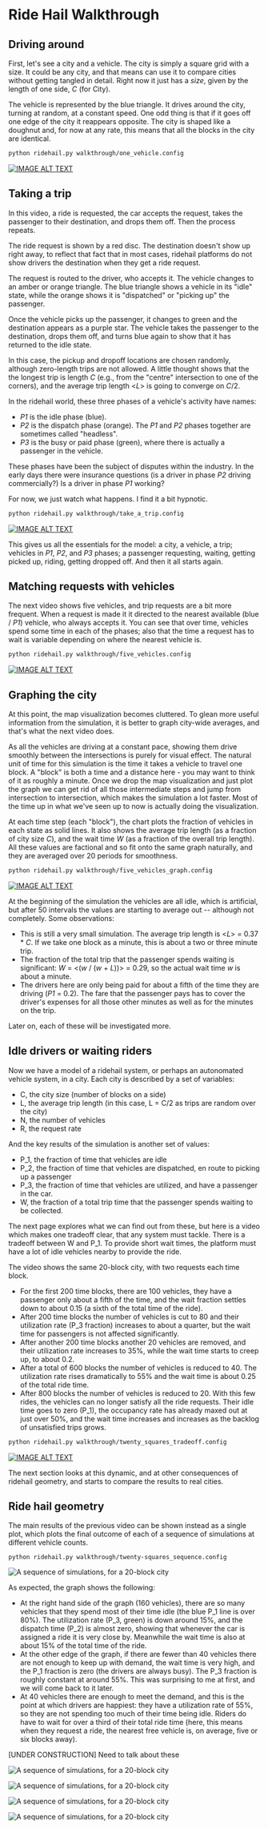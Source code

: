 # Ride Hail Walkthrough

## Driving around

First, let's see a city and a vehicle. The city is simply a square grid with a size. It could be any city, and that means can use it to compare cities without getting tangled in detail. Right now it just has a *size*, given by the length of one side, _C_ (for City).

The vehicle is represented by the blue triangle. It drives around the city, turning at random, at a constant speed. One odd thing is that if it goes off one edge of the city it reappears opposite. The city is shaped like a doughnut and, for now at any rate, this means that all the blocks in the city are identical.

```bash
python ridehail.py walkthrough/one_vehicle.config
```

[![IMAGE ALT TEXT](http://img.youtube.com/vi/3fOJkNjOK2M/0.jpg)](http://www.youtube.com/watch?v=3fOJkNjOK2M "One vehicle animation")

## Taking a trip

In this video, a ride is requested, the car accepts the request, takes the passenger to their destination, and drops them off. Then the process repeats.

The ride request is shown by a red disc. The destination doesn't show up right away, to reflect that fact that in most cases, ridehail platforms do not show drivers the destination when they get a ride request.

The request is routed to the driver, who accepts it. The vehicle changes to an amber or orange triangle. The blue triangle shows a vehicle in its "idle" state, while the orange shows it is "dispatched" or "picking up" the passenger.

Once the vehicle picks up the passenger, it changes to green and the destination appears as a purple star. The vehicle takes the passenger to the destination, drops them off, and turns blue again to show that it has returned to the idle state.

In this case, the pickup and dropoff locations are chosen randomly, although zero-length trips are not allowed. A little thought shows that the the longest trip is length _C_ (e.g., from the "centre" intersection to one of the corners), and the average trip length <_L_> is going to converge on _C_/2.

In the ridehail world, these three phases of a vehicle's activity have names:

- _P1_ is the idle phase (blue).
- _P2_ is the dispatch phase (orange). The _P1_ and _P2_ phases together are sometimes called "headless".
- _P3_ is the busy or paid phase (green), where there is actually a passenger in the vehicle.

 These phases have been the subject of disputes within the industry. In the early days there were insurance questions (is a driver in phase _P2_ driving commercially?) Is a driver in phase _P1_ working?

 For now, we just watch what happens. I find it a bit hypnotic.

```bash
python ridehail.py walkthrough/take_a_trip.config
```

[![IMAGE ALT TEXT](http://img.youtube.com/vi/QtOE7FKcNoM/0.jpg)](https://youtu.be/watch?v=QtOE7FKcNoM "Taking a trip")

This gives us all the essentials for the model: a city, a vehicle, a trip; vehicles in _P1_, _P2_, and _P3_ phases; a passenger requesting, waiting, getting picked up, riding, getting dropped off. And then it all starts again.

## Matching requests with vehicles

The next video shows five vehicles, and trip requests are a bit more frequent. When a request is made it it directed to the nearest available (blue / _P1_) vehicle, who always accepts it. You can see that over time, vehicles spend some time in each of the phases; also that the time a request has to wait is variable depending on where the nearest vehicle is.

```bash
python ridehail.py walkthrough/five_vehicles.config
```

[![IMAGE ALT TEXT](http://img.youtube.com/vi/7KJ0XWdDZRo/0.jpg)](https://youtu.be/watch?v=7KJ0XWdDZRo "Matching requests: five vehicles")

## Graphing the city

At this point, the map visualization becomes cluttered. To glean more useful information from the simulation, it is better to graph city-wide averages, and that's what the next video does.

As all the vehicles are driving at a constant pace, showing them drive smoothly between the intersections is purely for visual effect. The natural unit of time for this simulation is the time it takes a vehicle to travel one block. A "block" is both a time and a distance here - you may want to think of it as roughly a minute. Once we drop the map visualization and just plot the graph we can get rid of all those intermediate steps and jump from intersection to intersection, which makes the simulation a lot faster. Most of the time up in what we've seen up to now is actually doing the visualization.

At each time step (each "block"), the chart plots the fraction of vehicles in each state as solid lines. It also shows the average trip length (as a fraction of city size _C_), and the wait time _W_ (as a fraction of the overall trip length). All these values are factional and so fit onto the same graph naturally, and they are averaged over 20 periods for smoothness.

```bash
python ridehail.py walkthrough/five_vehicles_graph.config
```

[![IMAGE ALT TEXT](http://img.youtube.com/vi/6cTbIy3Ayxo/0.jpg)](https://youtu.be/watch?v=6cTbIy3Ayxo "Graphing the city")

At the beginning of the simulation the vehicles are all idle, which is artificial, but after 50 intervals the values are starting to average out -- although not completely. Some observations:

- This is still a very small simulation. The average trip length is <_L_> = 0.37 * _C_. If we take one block as a minute, this is about a two or three minute trip.
- The fraction of the total trip that the passenger spends waiting is significant: _W_ = <(_w_ / (_w_ + _L_))> = 0.29, so the actual wait time _w_ is about a minute.
- The drivers here are only being paid for about a fifth of the time they are driving (_P1_ = 0.2). The fare that the passenger pays has to cover the driver's expenses for all those other minutes as well as for the minutes on the trip.

Later on, each of these will be investigated more.

## Idle drivers or waiting riders

Now we have a model of a ridehail system, or perhaps an autonomated vehicle system, in a city. Each city is described by a set of variables:

- C, the city size (number of blocks on a side)
- L, the average trip length (in this case, L = C/2 as trips are random over the city)
- N, the number of vehicles
- R, the request rate

And the key results of the simulation is another set of values:

- P_1, the fraction of time that vehicles are idle
- P_2, the fraction of time that vehicles are dispatched, en route to picking up a passenger
- P_3, the fraction of time that vehicles are utilized, and have a passenger in the car.
- W, the fraction of a total trip time that the passenger spends waiting to be collected.

The next page explores what we can find out from these, but here is a video which makes one tradeoff clear, that any system must tackle. There is a tradeoff between W and P_1. To provide short wait times, the platform must have a lot of idle vehicles nearby to provide the ride.

The video shows the same 20-block city, with two requests each time block. 

- For the first 200 time blocks, there are 100 vehicles, they have a passenger only about a fifth of the time, and the wait fraction settles down to about 0.15 (a sixth of the total time of the ride).
- After 200 time blocks the number of vehicles is cut to 80 and their utilization rate (P_3 fraction) increases to about a quarter, but the wait time for passengers is not affected significantly. 
- After another 200 time blocks another 20 vehicles are removed, and their utilization rate increases to 35%, while the wait time starts to creep up, to about 0.2.
- After a total of 600 blocks the number of vehicles is reduced to 40. The utilization rate rises dramatically to 55% and the wait time is about 0.25 of the total ride time.
- After 800 blocks the number of vehicles is reduced to 20. With this few rides, the vehicles can no longer satisfy all the ride requests. Their idle time goes to zero (P_1), the occupancy rate has already maxed out at just over 50%, and the wait time increases and increases as the backlog of unsatisfied trips grows.

```bash
python ridehail.py walkthrough/twenty_squares_tradeoff.config
```

[![IMAGE ALT TEXT](http://img.youtube.com/vi/wxab7pK4TNI/0.jpg)](https://youtu.be/watch?v=wxab7pK4TNI "Tradeoff between idle drivers and waiting riders")

The next section looks at this dynamic, and at other consequences of ridehail geometry, and starts to compare the results to real cities.

## Ride hail geometry

The main results of the previous video can be shown instead as a single plot, which plots the final outcome of each of a sequence of simulations at different vehicle counts.

```
python ridehail.py walkthrough/twenty-squares_sequence.config
```

![A sequence of simulations, for a 20-block city](../img/twenty_squares_sequence-2021-07-11-11-44.png "How the ridehail system changes with number of vehicles")

As expected, the graph shows the following:

- At the right hand side of the graph (160 vehicles), there are so many vehicles that they spend most of their time idle (the blue P_1 line is over 80%). The utilization rate (P_3, green) is down around 15%, and the dispatch time (P_2) is almost zero, showing that whenever the car is assigned a ride it is very close by. Meanwhile the wait time is also at about 15% of the total time of the ride.
- At the other edge of the graph, if there are fewer than 40 vehicles there are not enough to keep up with demand, the wait time is very high, and the P_1 fraction is zero (the drivers are always busy). The P_3 fraction is roughly constant at around 55%. This was surprising to me at first, and we will come back to it later.
- At 40 vehicles there are enough to meet the demand, and this is the point at which drivers are happiest: they have a utilization rate of 55%, so they are not spending too much of their time being idle. Riders do have to wait for over a third of their total ride time (here, this means when they request a ride, the nearest free vehicle is, on average, five or six blocks away).

[UNDER CONSTRUCTION] Need to talk about these

![A sequence of simulations, for a 20-block city](../img/twenty_squares_sequence_-_point5_density-2021-07-11-16-35.png "How the ridehail system changes with number of vehicles")

![A sequence of simulations, for a 20-block city](../img/twenty_squares_sequence_low_density-2021-07-11-13-09.png "How the ridehail system changes with number of vehicles")

![A sequence of simulations, for a 20-block city](../img/twenty_squares_sequence_-_high_density-2021-07-11-13-26.png "How the ridehail system changes with number of vehicles")

![A sequence of simulations, for a 20-block city](../img/twenty_squares_sequence_high_density-2021-07-11-13-26.png "How the ridehail system changes with number of vehicles")

